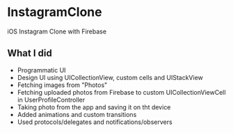 # InstagramClone

iOS Instagram Clone with Firebase 

## What I did 
 * Programmatic UI
 * Design UI using UICollectionView, custom cells and UIStackView
 * Fetching images from "Photos"
 * Fetching uploaded photos from Firebase to custom UICollectionViewCell in UserProfileController
 * Taking photo from the app and saving it on tht device
 * Added animations and custom transitions
 * Used protocols/delegates and notifications/observers
